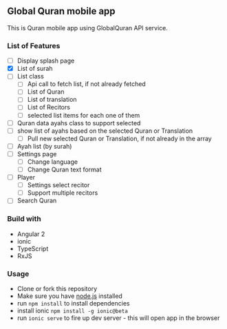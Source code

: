 ## Global Quran mobile app

This is Quran mobile app using GlobalQuran API service. 

### List of Features

- [ ] Display splash page
- [x] List of surah
- [ ] List class
    - [ ] Api call to fetch list, if not already fetched
    - [ ] List of Quran
    - [ ] List of translation
    - [ ] List of Recitors
    - [ ] selected list items for each one of them
- [ ] Quran data ayahs class to support selected 
- [ ] show list of ayahs based on the selected Quran or Translation
    - [ ] Pull new selected Quran or Translation, if not already in the array
- [ ] Ayah list (by surah)
- [ ] Settings page
    - [ ] Change language 
    - [ ] Change Quran text format
- [ ] Player
    - [ ] Settings select recitor   
    - [ ] Support multiple recitors 
- [ ] Search Quran 

### Build with

- Angular 2
- ionic
- TypeScript
- RxJS



### Usage
- Clone or fork this repository
- Make sure you have [node.js](https://nodejs.org/) installed
- run `npm install` to install dependencies
- install ionic `npm install -g ionic@beta`
- run `ionic serve` to fire up dev server - this will open app in the browser